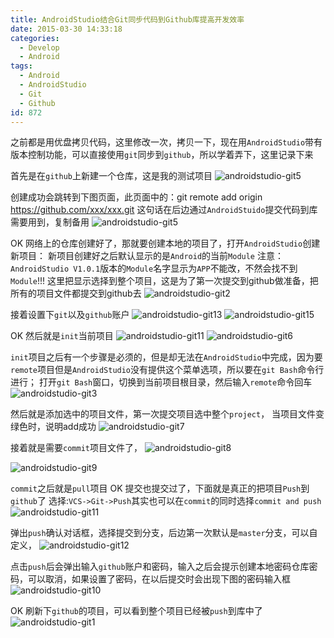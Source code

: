 ```yaml
---
title: AndroidStudio结合Git同步代码到Github库提高开发效率
date: 2015-03-30 14:33:18
categories:
  - Develop
  - Android
tags:
  - Android
  - AndroidStudio
  - Git
  - Github
id: 872
---
```


之前都是用优盘拷贝代码，这里修改一次，拷贝一下，现在用`AndroidStudio`带有版本控制功能，可以直接使用`git`同步到`github`，所以学着弄下，这里记录下来

首先是在`github`上新建一个仓库，这是我的测试项目
![androidstudio-git5](http://wp-melove.qiniudn.com/blogimg/2015/04/androidstudio-git5.png)

创建成功会跳转到下图页面，此页面中的：git remote add origin https://github.com/xxx/xxx.git 这句话在后边通过`AndroidStuido`提交代码到库需要用到，复制备用
![androidstudio-git5](http://wp-melove.qiniudn.com/blogimg/2015/04/androidstudio-git14.png)

OK 网络上的仓库创建好了，那就要创建本地的项目了，打开`AndroidStudio`创建新项目：
新项目创建好之后默认显示的是`Android`的当前`Module`
注意：`AndroidStudio V1.0.1`版本的`Module`名字显示为`APP`不能改，不然会找不到`Module`!!!
这里把显示选择到整个项目，这是为了第一次提交到github做准备，把所有的项目文件都提交到github去
![androidstudio-git2](http://wp-melove.qiniudn.com/blogimg/2015/04/androidstudio-git2.png)

接着设置下`git`以及`github`账户
![androidstudio-git13](http://wp-melove.qiniudn.com/blogimg/2015/04/androidstudio-git13.png)
![androidstudio-git15](http://wp-melove.qiniudn.com/blogimg/2015/04/androidstudio-git15.jpg)

OK 然后就是`init`当前项目
![androidstudio-git11](http://wp-melove.qiniudn.com/blogimg/2015/04/androidstudio-git11.png)
![androidstudio-git6](http://wp-melove.qiniudn.com/blogimg/2015/04/androidstudio-git6.png)

`init`项目之后有一个步骤是必须的，但是却无法在`AndroidStudio`中完成，因为要`remote`项目但是`AndroidStudio`没有提供这个菜单选项，所以要在`git Bash`命令行进行；
打开`git Bash`窗口，切换到当前项目根目录，然后输入`remote`命令回车
![androidstudio-git3](http://wp-melove.qiniudn.com/blogimg/2015/04/androidstudio-git3.png)

然后就是添加选中的项目文件，第一次提交项目选中整个`project`，
当项目文件变绿色时，说明add成功
![androidstudio-git7](http://wp-melove.qiniudn.com/blogimg/2015/04/androidstudio-git7.png)

接着就是需要`commit`项目文件了，
![androidstudio-git8](http://wp-melove.qiniudn.com/blogimg/2015/04/androidstudio-git8.png)

![androidstudio-git9](http://wp-melove.qiniudn.com/blogimg/2015/04/androidstudio-git9.png)

`commit`之后就是`pull`项目
OK 提交也提交过了，下面就是真正的把项目`Push`到`github`了
选择:`VCS->Git->Push`其实也可以在`commit`的同时选择`commit and push`
![androidstudio-git11](http://wp-melove.qiniudn.com/blogimg/2015/04/androidstudio-git10.png)

弹出`push`确认对话框，选择提交到分支，后边第一次默认是`master`分支，可以自定义，
![androidstudio-git12](http://wp-melove.qiniudn.com/blogimg/2015/04/androidstudio-git14.png)

点击`push`后会弹出输入`github`账户和密码，输入之后会提示创建本地密码仓库密码，可以取消，如果设置了密码，在以后提交时会出现下图的密码输入框
![androidstudio-git10](http://wp-melove.qiniudn.com/blogimg/2015/04/androidstudio-git12.png)

OK 刷新下`github`的项目，可以看到整个项目已经被`push`到库中了
![androidstudio-git1](http://wp-melove.qiniudn.com/blogimg/2015/04/androidstudio-git1.png)